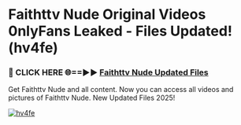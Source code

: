 # Faithttv Nude Original Videos 0nlyFans Leaked - Files Updated! (hv4fe)

<h3>🔴 CLICK HERE 🌐==►► <a href="https://tinyurl.com/52m3yx9h" rel="nofollow">Faithttv Nude Updated Files</a></h3>

Get Faithttv Nude and all content. Now you can access all videos and pictures of Faithttv Nude. New Updated Files 2025!

[![hv4fe](https://i.imgur.com/TnHtlc8.gif)](https://tinyurl.com/52m3yx9h)
